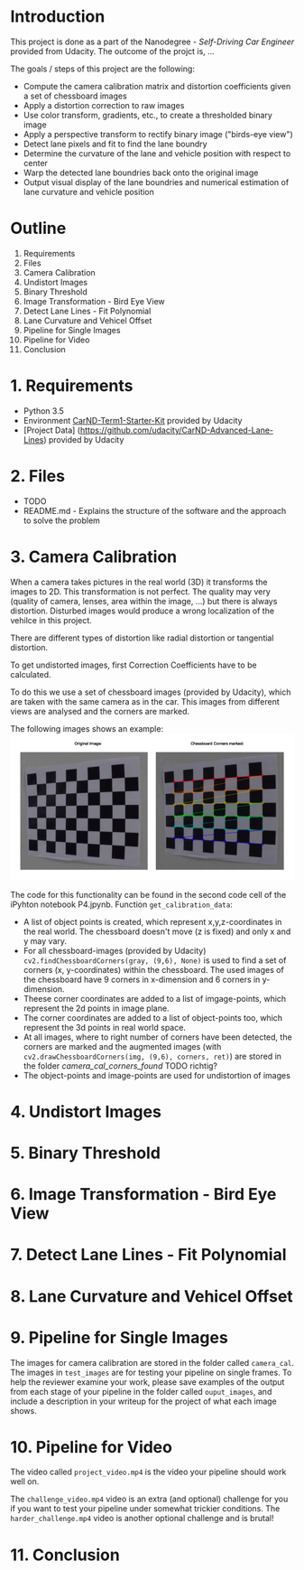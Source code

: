 # Introduction
This project is done as a part of the Nanodegree - *Self-Driving Car Engineer* provided from Udacity. The outcome of the projct is, ...

The goals / steps of this project are the following:
- Compute the camera calibration matrix and distortion coefficients given a set of chessboard images
- Apply a distortion correction to raw images
- Use color transform, gradients, etc., to create a thresholded binary image
- Apply a perspective transform to rectify binary image ("birds-eye view")
- Detect lane pixels and fit to find the lane boundry
- Determine the curvature of the lane and vehicle position with respect to center
- Warp the detected lane boundries back onto the original image
- Output visual display of the lane boundries and numerical estimation of lane curvature and vehicle  position

# Outline
1. Requirements
2. Files
3. Camera Calibration
4. Undistort Images
5. Binary Threshold
6. Image Transformation - Bird Eye View
7. Detect Lane Lines - Fit Polynomial
8. Lane Curvature and Vehicel Offset
9. Pipeline for Single Images
10. Pipeline for Video
11. Conclusion

# 1. Requirements
- Python 3.5
- Environment [CarND-Term1-Starter-Kit](https://github.com/udacity/CarND-Term1-Starter-Kit/blob/master/README.md) provided by Udacity
- [Project Data] (https://github.com/udacity/CarND-Advanced-Lane-Lines) provided by Udacity

# 2. Files
- TODO
- README.md - Explains the structure of the software and the approach to solve the problem 

# 3. Camera Calibration
When a camera takes pictures in the real world (3D) it transforms the images to 2D. This transformation is not perfect. The quality may very (quality of camera, lenses, area within the image, ...) but there is always distortion. Disturbed images would produce a wrong localization of the vehilce in this project.

There are different types of distortion like radial distortion or tangential distortion.

To get undistorted images, first Correction Coefficients have to be calculated.

To do this we use a set of chessboard images (provided by Udacity), which are taken with the same camera as in the car. This images from different views are analysed and the corners are marked.

The following images shows an example:
![chessboard](https://github.com/gada1982/CarND-Advanced-Lane-Lines/blob/master/info_for_readme/chessboard_corners.png)

The code for this functionality can be found in the second code cell of the iPyhton notebook P4.jpynb.
Function `get_calibration_data`:
- A list of object points is created, which represent x,y,z-coordinates in the real world. The chessboard doesn't move (z is fixed) and only x and y may vary.
- For all chessboard-images (provided by Udacity) `cv2.findChessboardCorners(gray, (9,6), None)` is used to find a set of corners (x, y-coordinates) within the chessboard. The used images of the chessboard have 9 corners in x-dimension and 6 corners in y-dimension.
- Theese corner coordinates are added to a list of imgage-points, which represent the 2d points in image plane.
- The corner coordinates are added to a list of object-points too, which represent the 3d points in real world space.
- At all images, where to right number of corners have been detected, the corners are marked and the augmented images (with `cv2.drawChessboardCorners(img, (9,6), corners, ret)`) are stored in the folder *camera_cal_corners_found* TODO richtig?
- The object-points and image-points are used for undistortion of images

# 4. Undistort Images


# 5. Binary Threshold


# 6. Image Transformation - Bird Eye View


# 7. Detect Lane Lines - Fit Polynomial


# 8. Lane Curvature and Vehicel Offset


# 9. Pipeline for Single Images

The images for camera calibration are stored in the folder called `camera_cal`.  The images in `test_images` are for testing your pipeline on single frames.  To help the reviewer examine your work, please save examples of the output from each stage of your pipeline in the folder called `ouput_images`, and include a description in your writeup for the project of what each image shows.

# 10. Pipeline for Video

The video called `project_video.mp4` is the video your pipeline should work well on.  

The `challenge_video.mp4` video is an extra (and optional) challenge for you if you want to test your pipeline under somewhat trickier conditions.  The `harder_challenge.mp4` video is another optional challenge and is brutal!

# 11. Conclusion

